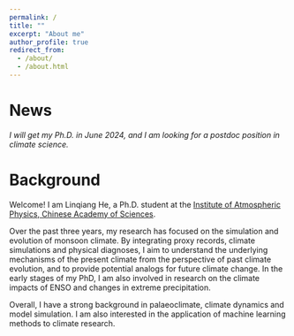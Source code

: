 ```yaml
---
permalink: /
title: ""
excerpt: "About me"
author_profile: true
redirect_from: 
  - /about/
  - /about.html
---
```



News
===
*I will get my Ph.D. in  June 2024, and I am looking for a postdoc position in climate science.*


Background
===

Welcome! I am Linqiang He, a Ph.D. student at the [Institute of Atmospheric Physics, Chinese Academy of Sciences](http://english.iap.cas.cn/). 

Over the past three years, my research has focused on the simulation and evolution of monsoon climate. By integrating proxy records, climate simulations and physical diagnoses, I aim to understand the underlying mechanisms of the present climate from the perspective of past climate evolution, and to provide potential analogs for future climate change. In the early stages of my PhD, I am also involved in research on the climate impacts of ENSO and changes in extreme precipitation. 

Overall, I have a strong background in palaeoclimate, climate dynamics and model simulation. I am also interested in the application of machine learning methods to climate research.


<script>
document.write("Last modifid at: "+document.lastModified+"" )
</script>


<!--
<a href="https://info.flagcounter.com/21GO"><img src="https://s01.flagcounter.com/map/21GO/size_s/txt_000000/border_CCCCCC/pageviews_1/viewers_0/flags_0/" alt="Flag Counter" border="0"></a>
-->
